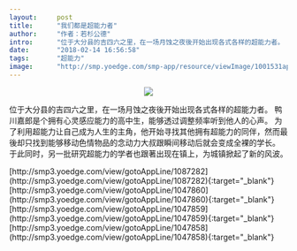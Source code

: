 ```yaml
---
layout:     post
title:      "我们都是超能力者"
author:     "作者：若杉公德"
intro:      "位于大分县的吉四六之里，在一场月蚀之夜後开始出现各式各样的超能力者。 鸭川嘉郎是个拥有心灵感应能力的高中生，能够透过调整频率听到他人的心声。 为了利用超能力让自己成为人生的主角，他开始寻找其他拥有超能力的同伴，然而最後却只找到能够移动色情物品的念动力大叔跟瞬间移动后就会变成全裸的学长。 于此同时，另一批研究超能力的学者也跟著出现在镇上，为城镇掀起了新的风波。"
date:       "2018-02-14 16:56:58"
tags:       "超能力"
image:      "http://smp.yoedge.com/smp-app/resource/viewImage/1001531appline.png"
---
```

<div style="text-align: center">
<p><img src="http://smp.yoedge.com/smp-app/resource/viewImage/1001531appline.png"/></p>
</div>
<p class="post-meta">
<span>位于大分县的吉四六之里，在一场月蚀之夜後开始出现各式各样的超能力者。 鸭川嘉郎是个拥有心灵感应能力的高中生，能够透过调整频率听到他人的心声。 为了利用超能力让自己成为人生的主角，他开始寻找其他拥有超能力的同伴，然而最後却只找到能够移动色情物品的念动力大叔跟瞬间移动后就会变成全裸的学长。 于此同时，另一批研究超能力的学者也跟著出现在镇上，为城镇掀起了新的风波。</span>
</p>
[http://smp3.yoedge.com/view/gotoAppLine/1087282](http://smp3.yoedge.com/view/gotoAppLine/1087282){:target="_blank"}
[http://smp3.yoedge.com/view/gotoAppLine/1047860](http://smp3.yoedge.com/view/gotoAppLine/1047860){:target="_blank"}
[http://smp3.yoedge.com/view/gotoAppLine/1047859](http://smp3.yoedge.com/view/gotoAppLine/1047859){:target="_blank"}
[http://smp3.yoedge.com/view/gotoAppLine/1047858](http://smp3.yoedge.com/view/gotoAppLine/1047858){:target="_blank"}


